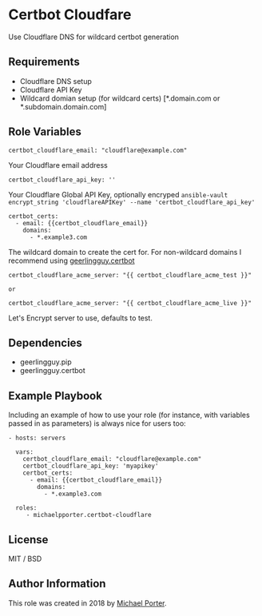 Certbot Cloudfare
=========

Use Cloudflare DNS for wildcard certbot generation

Requirements
------------

- Cloudflare DNS setup
- Cloudflare API Key
- Wildcard domian setup (for wildcard certs) [*.domain.com or *.subdomain.domain.com]

Role Variables
--------------

    certbot_cloudflare_email: "cloudflare@example.com"

Your Cloudflare email address

    certbot_cloudflare_api_key: ''

Your Cloudflare Global API Key, optionally encryped `ansible-vault encrypt_string 'cloudflareAPIKey' --name 'certbot_cloudflare_api_key'`

    certbot_certs:
      - email: {{certbot_cloudflare_email}}
        domains:
          - *.example3.com

The wildcard domain to create the cert for. For non-wildcard domains I recommend using [geerlingguy.certbot](https://github.com/geerlingguy/ansible-role-certbot)

    certbot_cloudflare_acme_server: "{{ certbot_cloudflare_acme_test }}"

    or 

    certbot_cloudflare_acme_server: "{{ certbot_cloudflare_acme_live }}"
    
Let's Encrypt server to use, defaults to test.


Dependencies
------------

- geerlingguy.pip
- geerlingguy.certbot

Example Playbook
----------------

Including an example of how to use your role (for instance, with variables passed in as parameters) is always nice for users too:

    - hosts: servers
    
      vars:
        certbot_cloudflare_email: "cloudflare@example.com"
        certbot_cloudflare_api_key: 'myapikey'
        certbot_certs:
          - email: {{certbot_cloudflare_email}}
            domains:
              - *.example3.com

      roles:
         - michaelpporter.certbot-cloudflare

License
-------

MIT / BSD

Author Information
------------------

This role was created in 2018 by [Michael Porter](https://www.michaelpporter.com/).

